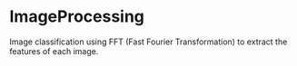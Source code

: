 # ImageProcessing
Image classification using FFT (Fast Fourier Transformation) to extract the features of each image.
